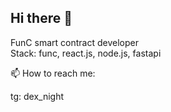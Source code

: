 ## Hi there 👋

FunC smart contract developer       
Stack: func, react.js, node.js, fastapi     

📫 How to reach me:

tg: dex_night
